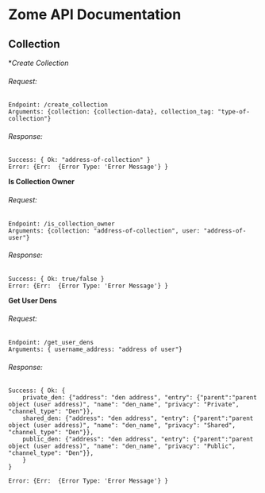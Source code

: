 # Zome API Documentation
## Collection

**Create Collection*
###### Request:
```
Endpoint: /create_collection
Arguments: {collection: {collection-data}, collection_tag: "type-of-collection"}
```

###### Response:
```
Success: { Ok: "address-of-collection" }
Error: {Err:  {Error Type: 'Error Message'} }
```


**Is Collection Owner**
###### Request:
```
Endpoint: /is_collection_owner
Arguments: {collection: "address-of-collection", user: "address-of-user"}
```

###### Response:
```
Success: { Ok: true/false }
Error: {Err:  {Error Type: 'Error Message'} }
```

**Get User Dens**
###### Request: 
```
Endpoint: /get_user_dens
Arguments: { username_address: "address of user"}
```

###### Response: 
```
Success: { Ok: { 
    private_den: {"address": "den address", "entry": {"parent":"parent object (user address)", "name": "den_name", "privacy": "Private", "channel_type": "Den"}},
    shared_den: {"address": "den address", "entry": {"parent":"parent object (user address)", "name": "den_name", "privacy": "Shared", "channel_type": "Den"}},
    public_den: {"address": "den address", "entry": {"parent":"parent object (user address)", "name": "den_name", "privacy": "Public", "channel_type": "Den"}}, 
    } 
}

Error: {Err:  {Error Type: 'Error Message'} }
```